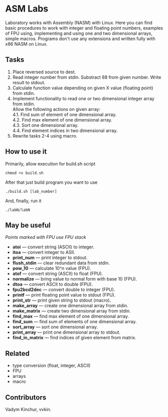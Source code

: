 # ASM Labs
Laboratory works with Assembly (NASM) with Linux. Here you can find basic procedures to work with integer and floating point numbers, examples
of FPU using, implementing and using one and two dimensional arrays, simple macros. Programs don't use any extensions and written fully with x86 NASM on Linux.
## Tasks
1. Place reversed source to dest.
2. Read integer number from stdin. Substract 88 from given number. Write result to stdout.
3. Calculate function value depending on given X value (floating point) from stdin.
4. Implement functionality to read one or two dimensional integer array from stdin.\
Allow the following actions on given array:\
  4.1. Find sum of element of one dimensional array.\
  4.2. Find max element of one dimensional array.\
  4.3. Sort one dimensional array.\
  4.4. Find element indices in two dimensional array.
5. Rewrite tasks 2-4 using macro.
## How to use it
Primarily, allow execution for build.sh script
```
chmod +x build.sh
```
After that just build program you want to use
```
./build.sh [lab_number]
```
And, finally, run it
```
./labN/labN
```
## May be useful
*Points marked with FPU use FPU stack*
* **atoi** — convert string (ASCII) to integer.
* **itoa** — convert integer to ASII.
* **print_num** — print integer to stdout.
* **flush_stdin** — clear redundant data from stdin.
* **pow_10** — calculate 10^n value (FPU).
* **atof** — convert string (ASCII) to float (FPU).
* **normalize** — bring value to normal form with base 10 (FPU).
* **dtoa** — convert ASCII to double (FPU).
* **fpu2bcd2dec** — convert double to integer (FPU).
* **printf** — print floating point value to stdout (FPU).
* **print_str** — print given string to stdout (macro).
* **make_array** — create one dimensional array from stdin.
* **make_matrix** — create two dimensional array from stdin.
* **find_max** — find max element of one dimensional array.
* **find_sum** — find sum of elements of one dimensional array.
* **sort_array** — sort one dimensional array.
* **print_array** — print one dimensional array to stdout.
* **find_in_matrix** — find indices of given element from matrix.
## Related
* type conversion (float, integer, ASCII)
* FPU
* arrays
* macro
## Contributors
Vadym Kinchur, vvkin.
